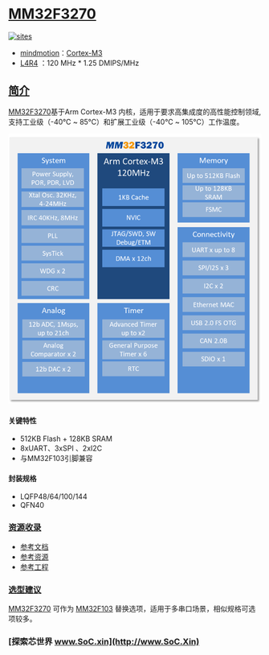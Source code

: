 ﻿# [MM32F3270](https://github.com/SoCXin/MM32F3270)

[![sites](http://182.61.61.133/link/resources/SoC.png)](http://www.SoC.Xin)

* [mindmotion](http://www.mindmotion.com.cn/)：[Cortex-M3](https://github.com/SoCXin/Cortex)
* [L4R4](https://github.com/SoCXin/Level) ：120 MHz  * 1.25 DMIPS/MHz

## [简介](https://github.com/SoCXin/MM32F3270/wiki)

[MM32F3270](https://github.com/SoCXin/MM32F3270)基于Arm Cortex-M3 内核，适用于要求高集成度的高性能控制领域,支持工业级（-40℃ ~ 85℃）和扩展工业级（-40℃ ~ 105℃）工作温度。

[![sites](docs/MM32F3270.png)](http://www.mindmotion.com.cn/download.aspx?cid=2584)

#### 关键特性

* 512KB Flash + 128KB SRAM
* 8xUART、3xSPI 、2xI2C
* 与MM32F103引脚兼容

#### 封装规格

* LQFP48/64/100/144
* QFN40

### [资源收录](https://github.com/SoCXin)

* [参考文档](docs/)
* [参考资源](src/)
* [参考工程](project/)

### [选型建议](https://github.com/SoCXin)

[MM32F3270](https://github.com/SoCXin/MM32F3270) 可作为 [MM32F103](https://github.com/SoCXin/MM32F103) 替换选项，适用于多串口场景，相似规格可选项较多。

### [探索芯世界 www.SoC.xin](http://www.SoC.Xin)
